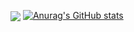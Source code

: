 <a align="center" href= "https://discord.com/users/925826706814668831"><img align="center" src="https://lanyard-profile-readme.vercel.app/api/925826706814668831?bg=00000000" /></a>
[![Anurag's GitHub stats](https://github-readme-stats.vercel.app/api?username=kaafinski)](https://github.com/kaafinski/kaafinski)
